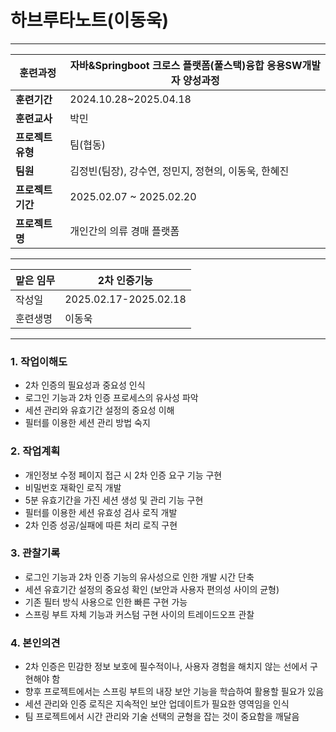 # 하브루타노트(이동욱)

---

| **훈련과정** | 자바&Springboot 크로스 플랫폼(풀스택)융합 응용SW개발자 양성과정 |
| --- | --- |
| **훈련기간** | 2024.10.28~2025.04.18 |
| **훈련교사** | 박민 |
| **프로젝트 유형** | 팀(협동) |
| **팀원** | 김정빈(팀장), 강수연, 정민지, 정현의, 이동욱, 한혜진 |
| **프로젝트 기간** | 2025.02.07 ~ 2025.02.20 |
| **프로젝트명** | 개인간의 의류 경매 플랫폼 |

---

| 맡은 임무 | 2차 인증기능               |
| ----- | --------------------- |
| 작성일   | 2025.02.17-2025.02.18 |
| 훈련생명  | 이동욱                   |

---
### 1. 작업이해도

- 2차 인증의 필요성과 중요성 인식
- 로그인 기능과 2차 인증 프로세스의 유사성 파악
- 세션 관리와 유효기간 설정의 중요성 이해
- 필터를 이용한 세션 관리 방법 숙지
### 2. 작업계획

- 개인정보 수정 페이지 접근 시 2차 인증 요구 기능 구현
- 비밀번호 재확인 로직 개발
- 5분 유효기간을 가진 세션 생성 및 관리 기능 구현
- 필터를 이용한 세션 유효성 검사 로직 개발
- 2차 인증 성공/실패에 따른 처리 로직 구현
### 3. 관찰기록

- 로그인 기능과 2차 인증 기능의 유사성으로 인한 개발 시간 단축
- 세션 유효기간 설정의 중요성 확인 (보안과 사용자 편의성 사이의 균형)
- 기존 필터 방식 사용으로 인한 빠른 구현 가능
- 스프링 부트 자체 기능과 커스텀 구현 사이의 트레이드오프 관찰
### 4. 본인의견

- 2차 인증은 민감한 정보 보호에 필수적이나, 사용자 경험을 해치지 않는 선에서 구현해야 함
- 향후 프로젝트에서는 스프링 부트의 내장 보안 기능을 학습하여 활용할 필요가 있음
- 세션 관리와 인증 로직은 지속적인 보안 업데이트가 필요한 영역임을 인식
- 팀 프로젝트에서 시간 관리와 기술 선택의 균형을 잡는 것이 중요함을 깨달음

